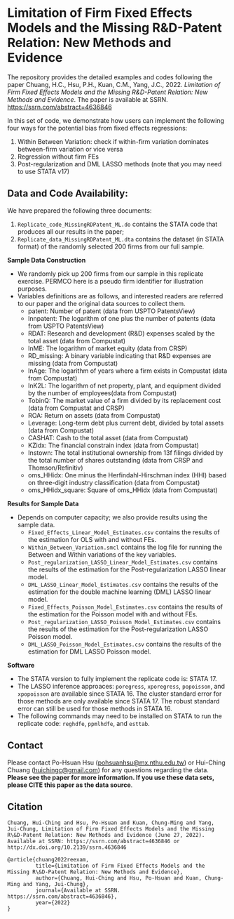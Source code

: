 # Limitation of Firm Fixed Effects Models and the Missing R\&D-Patent Relation: New Methods and Evidence
The repository provides the detailed examples and codes following the paper Chuang, H.C., Hsu, P.H., Kuan, C.M., Yang, J.C., 2022. *Limitation of Firm Fixed Effects Models and the Missing R\&D-Patent Relation: New Methods and Evidence*. The paper is available at SSRN. https://ssrn.com/abstract=4636846

In this set of code, we demonstrate how users can implement the following four ways for the potential bias from fixed effects regressions: 
  1. Within Between Variation: check if within-firm variation dominates between-firm variation or vice versa 
  2. Regression without firm FEs
  3. Post-regularization and DML LASSO methods (note that you may need to use STATA v17)

## Data and Code Availability:
We have prepared the following three documents:
  1. `Replicate_code_MissingRDPatent_ML.do` contains the STATA code that produces all our results in the paper;
  2. `Replicate_data_MissingRDPatent_ML.dta` contains the dataset (in STATA format) of the randomly selected 200 firms from our full sample.
 



**Sample Data Construction**
* We randomly pick up 200 firms from our sample in this replicate exercise. PERMCO here is a pseudo firm identifier for illustration purposes.
* Variables definitions are as follows, and interested readers are referred to our paper and the original data sources to collect them.
  - patent:     Number of patent (data from USPTO PatentsView)
  - lnnpatent:  The logarithm of one plus the number of patents (data from USPTO PatentsView)
  - RDAT:       Research and development (R&D) expenses scaled by the total asset (data from Compustat)
  - lnME:       The logarithm of market equity (data from CRSP)  
  - RD_missing: A binary variable indicating that R&D expenses are missing (data from Compustat)
  - lnAge:      The logarithm of years where a firm exists in Compustat (data from Compustat)
  - lnK2L:      The logarithm of net property, plant, and equipment divided by the number of employees(data from Compustat)
  - TobinQ:      The market value of a firm divided by its replacement cost (data from Compustat and CRSP)
  - ROA:        Return on assets (data from Compustat)
  - Leverage:   Long-term debt plus current debt, divided by total assets (data from Compustat)
  - CASHAT:    Cash to the total asset  (data from Compustat)
  - KZidx:      The financial constrain index (data from Compustat)
  - Instown:    The total institutional ownership from 13f filings divided by the total number of shares outstanding (data from CRSP and Thomson/Refinitiv)
  - oms_HHidx:  One minus the Herfindahl-Hirschman index (HHI) based on three-digit industry classification (data from Compustat)
  - oms_HHidx_square: Square of oms_HHidx (data from Compustat)


**Results for Sample Data**
* Depends on computer capacity; we also provide results using the sample data.
  - `Fixed_Effects_Linear_Model_Estimates.csv` contains the results of the estimation for OLS with and without FEs.
  - `Within_Between_Variation.smcl` contains the log file for running the Between and Within variations of the key variables.  
  - `Post_regularization_LASSO_Linear_Model_Estimates.csv` contains the results of the estimation for the Post-regularization LASSO linear model.	
  - `DML_LASSO_Linear_Model_Estimates.csv` contains the results of the estimation for the double machine learning (DML) LASSO linear model.	
  - `Fixed_Effects_Poisson_Model_Estimates.csv` contains the results of the estimation for the Poisson model with and without FEs.
  - `Post_regularization_LASSO_Poisson_Model_Estimates.csv` contains the results of the estimation for the Post-regularization LASSO Poisson model.		
  - `DML_LASSO_Poisson_Model_Estimates.csv` contains the results of the estimation for DML LASSO Poisson model.	


**Software**
- The STATA version to fully implement the replicate code is: STATA 17.
- The LASSO inference approaces: `poregress`, `xporegress`, `popoisson`, and `xpopoisson` are available since STATA 16.
  The cluster standard error for those methods are only available since STATA 17. 
  The robust standard error can still be used for those methods in STATA 16.
 - The following commands may need to be installed on STATA to run the replicate code: `reghdfe`, `ppmlhdfe`, and `esttab`.
  
## Contact
Please contact Po-Hsuan Hsu (pohsuanhsu@mx.nthu.edu.tw) or Hui-Ching Chuang (huichingc@gmail.com) for any questions regarding the data.
**Please see the paper for more information. If you use these data sets, please CITE this paper as the data source**.

## Citation
```
Chuang, Hui-Ching and Hsu, Po-Hsuan and Kuan, Chung‐Ming and Yang, Jui-Chung, Limitation of Firm Fixed Effects Models and the Missing R\&D-Patent Relation: New Methods and Evidence (June 27, 2022). Available at SSRN: https://ssrn.com/abstract=4636846 or http://dx.doi.org/10.2139/ssrn.4636846
```
```
@article{chuang2022reexam, 
         title={Limitation of Firm Fixed Effects Models and the Missing R\&D-Patent Relation: New Methods and Evidence},
         author={Chuang, Hui-Ching and Hsu, Po-Hsuan and Kuan, Chung-Ming and Yang, Jui-Chung},
         journal={Available at SSRN. https://ssrn.com/abstract=4636846},
         year={2022}
}
```
